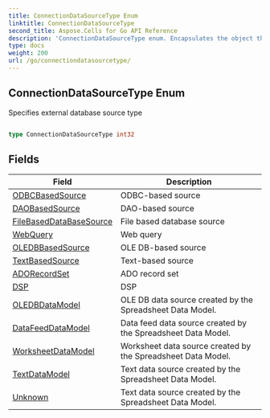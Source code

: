 ```yaml
---
title: ConnectionDataSourceType Enum 
linktitle: ConnectionDataSourceType
second_title: Aspose.Cells for Go API Reference
description: 'ConnectionDataSourceType enum. Encapsulates the object that represents connectiondatasourcetype in Go.'
type: docs
weight: 200
url: /go/connectiondatasourcetype/
---
```


## ConnectionDataSourceType Enum

Specifies external database source type

```go

type ConnectionDataSourceType int32


```

## Fields

| Field | Description |
| --- | --- |
|[ODBCBasedSource](./odbcbasedsource/) | ODBC-based source | 
|[DAOBasedSource](./daobasedsource/) | DAO-based source | 
|[FileBasedDataBaseSource](./filebaseddatabasesource/) | File based database source | 
|[WebQuery](./webquery/) | Web query | 
|[OLEDBBasedSource](./oledbbasedsource/) | OLE DB-based source | 
|[TextBasedSource](./textbasedsource/) | Text-based source | 
|[ADORecordSet](./adorecordset/) | ADO record set | 
|[DSP](./dsp/) | DSP | 
|[OLEDBDataModel](./oledbdatamodel/) | OLE DB data source created by the Spreadsheet Data Model. | 
|[DataFeedDataModel](./datafeeddatamodel/) | Data feed data source created by the Spreadsheet Data Model. | 
|[WorksheetDataModel](./worksheetdatamodel/) | Worksheet data source created by the Spreadsheet Data Model. | 
|[TextDataModel](./textdatamodel/) | Text data source created by the Spreadsheet Data Model. | 
|[Unknown](./unknown/) | Text data source created by the Spreadsheet Data Model. | 
